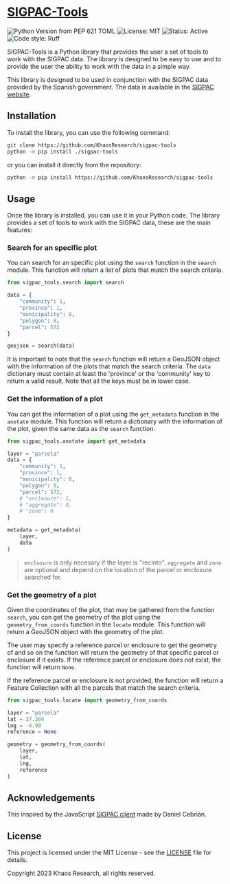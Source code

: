 # [SIGPAC-Tools](https://github.com/KhaosResearch/sigpac-tools)

![Python Version from PEP 621 TOML](https://img.shields.io/python/required-version-toml?tomlFilePath=https%3A%2F%2Fraw.githubusercontent.com%2FKhaosResearch%2Fsigpac-tools%2Fmain%2Fpyproject.toml)
![License: MIT](https://img.shields.io/badge/License-MIT-blue.svg)
![Status: Active](https://img.shields.io/badge/Status-Active-00aa00.svg)
![Code style: Ruff](https://img.shields.io/badge/code%20style-Ruff-aa0000.svg)


SIGPAC-Tools is a Python library that provides the user a set of tools to work with the SIGPAC data. The library is designed to be easy to use and to provide the user the ability to work with the data in a simple way.

This library is designed to be used in conjunction with the SIGPAC data provided by the Spanish government. The data is available in the [SIGPAC website](https://sigpac.mapa.gob.es/fega/visor/).

## Installation

To install the library, you can use the following command:

```bash
git clone https://github.com/KhaosResearch/sigpac-tools
python -m pip install ./sigpac-tools
```

or you can install it directly from the repository:

```bash
python -m pip install https://github.com/KhaosResearch/sigpac-tools
```

## Usage

Once the library is installed, you can use it in your Python code. The library provides a set of tools to work with the SIGPAC data, these are the main features:

### Search for an specific plot

You can search for an specific plot using the `search` function in the `search` module. This function will return a list of plots that match the search criteria.

```python
from sigpac_tools.search import search

data = {
    "community": 1,
    "province": 1,
    "municipality": 8,
    "polygon": 8,
    "parcel": 572
}

geojson = search(data)
```

It is important to note that the `search` function will return a GeoJSON object with the information of the plots that match the search criteria. The `data` dictionary must contain at least the 'province' or the 'community' key to return a valid result. Note that all the keys must be in lower case.

### Get the information of a plot

You can get the information of a plot using the `get_metadata` function in the `anotate` module. This function will return a dictionary with the information of the plot, given the same data as the `search` function.

```python
from sigpac_tools.anotate import get_metadata

layer = "parcela"
data = {
    "community": 1,
    "province": 1,
    "municipality": 8,
    "polygon": 8,
    "parcel": 572,
    # "enclosure": 1,
    # "aggregate": 0,
    # "zone": 0
}

metadata = get_metadata(
    layer,
    data
)
```

> `enclosure` is only necesary if the layer is "recinto". `aggregate` and `zone` are optional and depend on the location of the parcel or enclosure searched for.

### Get the geometry of a plot

Given the coordinates of the plot, that may be gathered from the function `search`, you can get the geometry of the plot using the `geometry_from_coords` function in the `locate` module. This function will return a GeoJSON object with the geometry of the plot. 

The user may specify a reference parcel or enclosure to get the geometry of and so on the function will return the geometry of that specific parcel or enclosure if it exists. If the reference parcel or enclosure does not exist, the function will return `None`.

If the reference parcel or enclosure is not provided, the function will return a Feature Collection with all the parcels that match the search criteria.

```python
from sigpac_tools.locate import geometry_from_coords

layer = "parcela"
lat = 37.384 
lng = -4.98
reference = None

geometry = geometry_from_coords(
    layer,
    lat,
    lng,
    reference
)
```

## Acknowledgements

This inspired by the JavaScript [SIGPAC client](https://github.com/dan96ct/sigpac-client) made by Daniel Cebrián.

## License

This project is licensed under the MIT License - see the [LICENSE](LICENSE) file for details.

Copyright 2023 Khaos Research, all rights reserved.